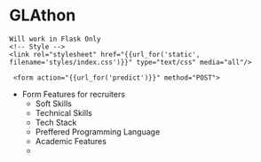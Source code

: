 # GLAthon

    Will work in Flask Only
    <!-- Style -->
    <link rel="stylesheet" href="{{url_for('static', filename='styles/index.css')}}" type="text/css" media="all"/>

     <form action="{{url_for('predict')}}" method="POST">

- Form Features for recruiters
  - Soft Skills
  - Technical Skills
  - Tech Stack
  - Preffered Programming Language
  - Academic Features
  - 